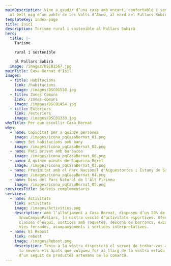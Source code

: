 ```yaml
---
mainDescription: Vine a gaudir d’una casa amb encant, confortable i sostenible
  al bell mig d’un poble de les Valls d’Àneu, al nord del Pallars Sobirà.
templateKey: index-page
title: Inici
description: Turisme rural i sostenible al Pallars Sobirà
hero:
  title: |-
    Turisme

    rural i sostenible

    al Pallars Sobirà
  image: /images/DSC01567.jpg
mainTitle: Casa Bernat d'Isil
images:
  - title: Habitacions
    link: /habitacions
    image: /images/DSC01530.jpg
  - title: Zones Comuns
    link: /zones-comuns
    image: /images/DSC01454.jpg
  - title: Exteriors
    link: /exteriors
    image: /images/DSC01333.jpg
whyTitle: Per què escollir Casa Bernat
why:
  - name: Capacitat per a quinze persones
    image: /images/icona_pqCasaBernat_01.png
  - name: Set habitacions amb bany
    image: /images/icona_pqCasaBernat_02.png
  - name: Pati privat amb barbacoa
    image: /images/icona_pqCasaBernat_06.png
  - name: A quinze minuts de Baquèira-Beret
    image: /images/icona_pqCasaBernat_03.png
  - name: Proximitat amb el Parc Nacional d'Aiguestortes i Estany de Sant Maurici
    image: /images/icona_pqCasaBernat_04.png
  - name: Dins del Parc Natural de l'Alt Pirineu
    image: /images/icona_pqCasaBernat_05.png
servicesTitle: Serveis complementaris
services:
  - name: Activitats
    link: activitats
    image: /images/Activities.png
    description: Amb l’allotjament a Casa Bernat, disposeu d’un 20% de descompte a
      SnowCanyonPallars, la nostra secció d’activitats esportives. Oferim
      classes d’esquí, sortides amb raquetes, descens de barrancs, excursions,
      vies ferrades, acompanyaments i sortides interpretatives.
  - name: El Rebost
    link: rebost
    image: /images/Rebost.png
    description: Teniu a la vostra disposició el servei de trobar-vos al rebost i a
      la nevera els àpats que vulgueu fer al llarg de la vostra estada, a més,
      d’un seguit de productes artesans de la comarca.
---
```

